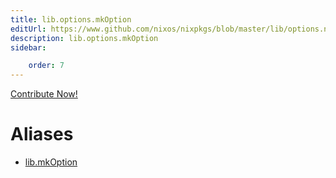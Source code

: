 ```yaml
---
title: lib.options.mkOption
editUrl: https://www.github.com/nixos/nixpkgs/blob/master/lib/options.nix#L79C5
description: lib.options.mkOption
sidebar:

    order: 7
---
```


<a href="https://www.github.com/nixos/nixpkgs/blob/master/lib/options.nix#L79C5">Contribute Now!</a>


# Aliases

- [lib.mkOption](/nix-doc-comments/reference/lib/lib-mkOption)


